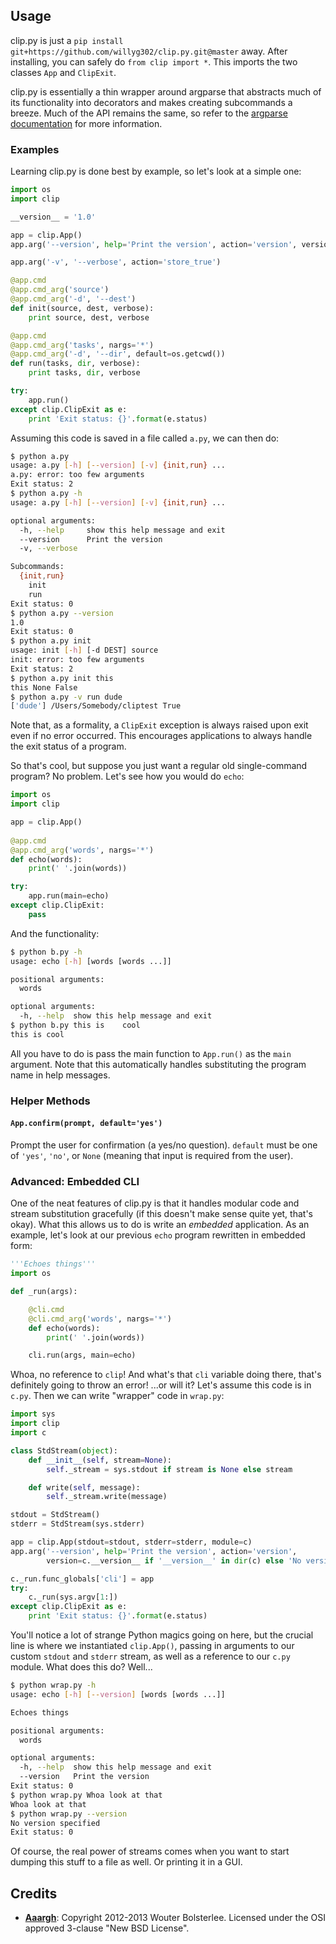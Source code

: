 ## Usage

clip.py is just a `pip install git+https://github.com/willyg302/clip.py.git@master` away. After installing, you can safely do `from clip import *`. This imports the two classes `App` and `ClipExit`.

clip.py is essentially a thin wrapper around argparse that abstracts much of its functionality into decorators and makes creating subcommands a breeze. Much of the API remains the same, so refer to the [argparse documentation](https://docs.python.org/2.7/library/argparse.html) for more information.

### Examples

Learning clip.py is done best by example, so let's look at a simple one:

```python
import os
import clip

__version__ = '1.0'

app = clip.App()
app.arg('--version', help='Print the version', action='version', version=__version__)

app.arg('-v', '--verbose', action='store_true')

@app.cmd
@app.cmd_arg('source')
@app.cmd_arg('-d', '--dest')
def init(source, dest, verbose):
	print source, dest, verbose

@app.cmd
@app.cmd_arg('tasks', nargs='*')
@app.cmd_arg('-d', '--dir', default=os.getcwd())
def run(tasks, dir, verbose):
	print tasks, dir, verbose

try:
	app.run()
except clip.ClipExit as e:
	print 'Exit status: {}'.format(e.status)
```

Assuming this code is saved in a file called `a.py`, we can then do:

```bash
$ python a.py
usage: a.py [-h] [--version] [-v] {init,run} ...
a.py: error: too few arguments
Exit status: 2
$ python a.py -h
usage: a.py [-h] [--version] [-v] {init,run} ...

optional arguments:
  -h, --help     show this help message and exit
  --version      Print the version
  -v, --verbose

Subcommands:
  {init,run}
    init
    run
Exit status: 0
$ python a.py --version
1.0
Exit status: 0
$ python a.py init
usage: init [-h] [-d DEST] source
init: error: too few arguments
Exit status: 2
$ python a.py init this
this None False
$ python a.py -v run dude
['dude'] /Users/Somebody/cliptest True
```

Note that, as a formality, a `ClipExit` exception is always raised upon exit even if no error occurred. This encourages applications to always handle the exit status of a program.

So that's cool, but suppose you just want a regular old single-command program? No problem. Let's see how you would do `echo`:

```python
import os
import clip

app = clip.App()
	
@app.cmd
@app.cmd_arg('words', nargs='*')
def echo(words):
	print(' '.join(words))

try:
	app.run(main=echo)
except clip.ClipExit:
	pass
```

And the functionality:

```bash
$ python b.py -h
usage: echo [-h] [words [words ...]]

positional arguments:
  words

optional arguments:
  -h, --help  show this help message and exit
$ python b.py this is    cool
this is cool
```

All you have to do is pass the main function to `App.run()` as the `main` argument. Note that this automatically handles substituting the program name in help messages.

### Helper Methods

#### `App.confirm(prompt, default='yes')`

Prompt the user for confirmation (a yes/no question). `default` must be one of `'yes'`, `'no'`, or `None` (meaning that input is required from the user).

### Advanced: Embedded CLI

One of the neat features of clip.py is that it handles modular code and stream substitution gracefully (if this doesn't make sense quite yet, that's okay). What this allows us to do is write an *embedded* application. As an example, let's look at our previous `echo` program rewritten in embedded form:

```python
'''Echoes things'''
import os

def _run(args):

	@cli.cmd
	@cli.cmd_arg('words', nargs='*')
	def echo(words):
		print(' '.join(words))

	cli.run(args, main=echo)
```

Whoa, no reference to `clip`! And what's that `cli` variable doing there, that's definitely going to throw an error! ...or will it? Let's assume this code is in `c.py`. Then we can write "wrapper" code in `wrap.py`:

```python
import sys
import clip
import c

class StdStream(object):
	def __init__(self, stream=None):
		self._stream = sys.stdout if stream is None else stream

	def write(self, message):
		self._stream.write(message)

stdout = StdStream()
stderr = StdStream(sys.stderr)

app = clip.App(stdout=stdout, stderr=stderr, module=c)
app.arg('--version', help='Print the version', action='version',
	    version=c.__version__ if '__version__' in dir(c) else 'No version specified')

c._run.func_globals['cli'] = app
try:
	c._run(sys.argv[1:])
except clip.ClipExit as e:
	print 'Exit status: {}'.format(e.status)
```

You'll notice a lot of strange Python magics going on here, but the crucial line is where we instantiated `clip.App()`, passing in arguments to our custom `stdout` and `stderr` stream, as well as a reference to our `c.py` module. What does this do? Well...

```bash
$ python wrap.py -h
usage: echo [-h] [--version] [words [words ...]]

Echoes things

positional arguments:
  words

optional arguments:
  -h, --help  show this help message and exit
  --version   Print the version
Exit status: 0
$ python wrap.py Whoa look at that
Whoa look at that
$ python wrap.py --version
No version specified
Exit status: 0
```

Of course, the real power of streams comes when you want to start dumping this stuff to a file as well. Or printing it in a GUI.

## Credits

- **[Aaargh](https://github.com/wbolster/aaargh)**: Copyright 2012-2013 Wouter Bolsterlee. Licensed under the OSI approved 3-clause "New BSD License".
